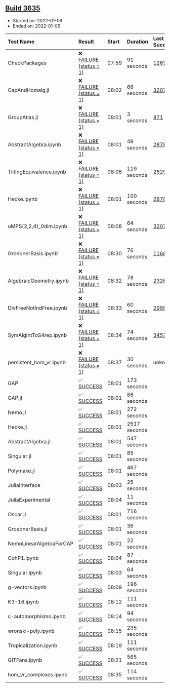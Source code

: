## [Build 3635](https://oscarci.mathematik.uni-kl.de/job/oscar-stable/3635/)

* Started on: 2022-01-06
* Ended on: 2022-01-06

| Test Name    | Result | Start | Duration | Last Success | First Failure |
|:-------------|:-------|:------|:---------|:-------------|:--------------|
| CheckPackages | ❌ [FAILURE (status = 1)](https://oscarci.mathematik.uni-kl.de/job/oscar-stable/3635/artifact/logs/build-3635/CheckPackages.log) | 07:59 | 91 seconds | [1263](https://oscarci.mathematik.uni-kl.de/job/oscar-stable/1263/) | [1264](https://oscarci.mathematik.uni-kl.de/job/oscar-stable/1264/) |
| CapAndHomalg.jl | ❌ [FAILURE (status = 1)](https://oscarci.mathematik.uni-kl.de/job/oscar-stable/3635/artifact/logs/build-3635/CapAndHomalg.jl.log) | 08:02 | 66 seconds | [3207](https://oscarci.mathematik.uni-kl.de/job/oscar-stable/3207/) | [3208](https://oscarci.mathematik.uni-kl.de/job/oscar-stable/3208/) |
| GroupAtlas.jl | ❌ [FAILURE (status = 1)](https://oscarci.mathematik.uni-kl.de/job/oscar-stable/3635/artifact/logs/build-3635/GroupAtlas.jl.log) | 08:01 | 3 seconds | [871](https://oscarci.mathematik.uni-kl.de/job/oscar-stable/871/) | [872](https://oscarci.mathematik.uni-kl.de/job/oscar-stable/872/) |
| AbstractAlgebra.ipynb | ❌ [FAILURE (status = 1)](https://oscarci.mathematik.uni-kl.de/job/oscar-stable/3635/artifact/logs/build-3635/AbstractAlgebra.ipynb.log) | 08:01 | 49 seconds | [2878](https://oscarci.mathematik.uni-kl.de/job/oscar-stable/2878/) | [2879](https://oscarci.mathematik.uni-kl.de/job/oscar-stable/2879/) |
| TiltingEquivalence.ipynb | ❌ [FAILURE (status = 1)](https://oscarci.mathematik.uni-kl.de/job/oscar-stable/3635/artifact/logs/build-3635/TiltingEquivalence.ipynb.log) | 08:06 | 119 seconds | [2629](https://oscarci.mathematik.uni-kl.de/job/oscar-stable/2629/) | [2630](https://oscarci.mathematik.uni-kl.de/job/oscar-stable/2630/) |
| Hecke.ipynb | ❌ [FAILURE (status = 1)](https://oscarci.mathematik.uni-kl.de/job/oscar-stable/3635/artifact/logs/build-3635/Hecke.ipynb.log) | 08:01 | 100 seconds | [2878](https://oscarci.mathematik.uni-kl.de/job/oscar-stable/2878/) | [2879](https://oscarci.mathematik.uni-kl.de/job/oscar-stable/2879/) |
| uMPS(2,2,4)_0dim.ipynb | ❌ [FAILURE (status = 1)](https://oscarci.mathematik.uni-kl.de/job/oscar-stable/3635/artifact/logs/build-3635/uMPS-2-2-4-_0dim.ipynb.log) | 08:08 | 64 seconds | [3207](https://oscarci.mathematik.uni-kl.de/job/oscar-stable/3207/) | [3208](https://oscarci.mathematik.uni-kl.de/job/oscar-stable/3208/) |
| GroebnerBasis.ipynb | ❌ [FAILURE (status = 1)](https://oscarci.mathematik.uni-kl.de/job/oscar-stable/3635/artifact/logs/build-3635/GroebnerBasis.ipynb.log) | 08:30 | 76 seconds | [1168](https://oscarci.mathematik.uni-kl.de/job/oscar-stable/1168/) | [1169](https://oscarci.mathematik.uni-kl.de/job/oscar-stable/1169/) |
| AlgebraicGeometry.ipynb | ❌ [FAILURE (status = 1)](https://oscarci.mathematik.uni-kl.de/job/oscar-stable/3635/artifact/logs/build-3635/AlgebraicGeometry.ipynb.log) | 08:32 | 78 seconds | [2326](https://oscarci.mathematik.uni-kl.de/job/oscar-stable/2326/) | [2327](https://oscarci.mathematik.uni-kl.de/job/oscar-stable/2327/) |
| DivFreeNotIndFree.ipynb | ❌ [FAILURE (status = 1)](https://oscarci.mathematik.uni-kl.de/job/oscar-stable/3635/artifact/logs/build-3635/DivFreeNotIndFree.ipynb.log) | 08:33 | 60 seconds | [2998](https://oscarci.mathematik.uni-kl.de/job/oscar-stable/2998/) | [2999](https://oscarci.mathematik.uni-kl.de/job/oscar-stable/2999/) |
| SymAlgIntToS4rep.ipynb | ❌ [FAILURE (status = 1)](https://oscarci.mathematik.uni-kl.de/job/oscar-stable/3635/artifact/logs/build-3635/SymAlgIntToS4rep.ipynb.log) | 08:34 | 74 seconds | [3457](https://oscarci.mathematik.uni-kl.de/job/oscar-stable/3457/) | [3458](https://oscarci.mathematik.uni-kl.de/job/oscar-stable/3458/) |
| persistent_hom_vr.ipynb | ❌ [FAILURE (status = 1)](https://oscarci.mathematik.uni-kl.de/job/oscar-stable/3635/artifact/logs/build-3635/persistent_hom_vr.ipynb.log) | 08:37 | 30 seconds | unknown | unknown |
| GAP | ✅ [SUCCESS](https://oscarci.mathematik.uni-kl.de/job/oscar-stable/3635/artifact/logs/build-3635/GAP.log) | 08:01 | 173 seconds |  |  |
| GAP.jl | ✅ [SUCCESS](https://oscarci.mathematik.uni-kl.de/job/oscar-stable/3635/artifact/logs/build-3635/GAP.jl.log) | 08:01 | 88 seconds |  |  |
| Nemo.jl | ✅ [SUCCESS](https://oscarci.mathematik.uni-kl.de/job/oscar-stable/3635/artifact/logs/build-3635/Nemo.jl.log) | 08:01 | 272 seconds |  |  |
| Hecke.jl | ✅ [SUCCESS](https://oscarci.mathematik.uni-kl.de/job/oscar-stable/3635/artifact/logs/build-3635/Hecke.jl.log) | 08:01 | 2517 seconds |  |  |
| AbstractAlgebra.jl | ✅ [SUCCESS](https://oscarci.mathematik.uni-kl.de/job/oscar-stable/3635/artifact/logs/build-3635/AbstractAlgebra.jl.log) | 08:01 | 547 seconds |  |  |
| Singular.jl | ✅ [SUCCESS](https://oscarci.mathematik.uni-kl.de/job/oscar-stable/3635/artifact/logs/build-3635/Singular.jl.log) | 08:01 | 85 seconds |  |  |
| Polymake.jl | ✅ [SUCCESS](https://oscarci.mathematik.uni-kl.de/job/oscar-stable/3635/artifact/logs/build-3635/Polymake.jl.log) | 08:01 | 467 seconds |  |  |
| JuliaInterface | ✅ [SUCCESS](https://oscarci.mathematik.uni-kl.de/job/oscar-stable/3635/artifact/logs/build-3635/JuliaInterface.log) | 08:03 | 25 seconds |  |  |
| JuliaExperimental | ✅ [SUCCESS](https://oscarci.mathematik.uni-kl.de/job/oscar-stable/3635/artifact/logs/build-3635/JuliaExperimental.log) | 08:04 | 11 seconds |  |  |
| Oscar.jl | ✅ [SUCCESS](https://oscarci.mathematik.uni-kl.de/job/oscar-stable/3635/artifact/logs/build-3635/Oscar.jl.log) | 08:01 | 716 seconds |  |  |
| GroebnerBasis.jl | ✅ [SUCCESS](https://oscarci.mathematik.uni-kl.de/job/oscar-stable/3635/artifact/logs/build-3635/GroebnerBasis.jl.log) | 08:01 | 36 seconds |  |  |
| NemoLinearAlgebraForCAP | ✅ [SUCCESS](https://oscarci.mathematik.uni-kl.de/job/oscar-stable/3635/artifact/logs/build-3635/NemoLinearAlgebraForCAP.log) | 08:01 | 22 seconds |  |  |
| CohP1.ipynb | ✅ [SUCCESS](https://oscarci.mathematik.uni-kl.de/job/oscar-stable/3635/artifact/logs/build-3635/CohP1.ipynb.log) | 08:04 | 87 seconds |  |  |
| Singular.ipynb | ✅ [SUCCESS](https://oscarci.mathematik.uni-kl.de/job/oscar-stable/3635/artifact/logs/build-3635/Singular.ipynb.log) | 08:03 | 64 seconds |  |  |
| g-vectors.ipynb | ✅ [SUCCESS](https://oscarci.mathematik.uni-kl.de/job/oscar-stable/3635/artifact/logs/build-3635/g-vectors.ipynb.log) | 08:09 | 196 seconds |  |  |
| K3-16.ipynb | ✅ [SUCCESS](https://oscarci.mathematik.uni-kl.de/job/oscar-stable/3635/artifact/logs/build-3635/K3-16.ipynb.log) | 08:12 | 111 seconds |  |  |
| c-automorphisms.ipynb | ✅ [SUCCESS](https://oscarci.mathematik.uni-kl.de/job/oscar-stable/3635/artifact/logs/build-3635/c-automorphisms.ipynb.log) | 08:14 | 94 seconds |  |  |
| wronski-poly.ipynb | ✅ [SUCCESS](https://oscarci.mathematik.uni-kl.de/job/oscar-stable/3635/artifact/logs/build-3635/wronski-poly.ipynb.log) | 08:15 | 235 seconds |  |  |
| Tropicalization.ipynb | ✅ [SUCCESS](https://oscarci.mathematik.uni-kl.de/job/oscar-stable/3635/artifact/logs/build-3635/Tropicalization.ipynb.log) | 08:19 | 111 seconds |  |  |
| GITFans.ipynb | ✅ [SUCCESS](https://oscarci.mathematik.uni-kl.de/job/oscar-stable/3635/artifact/logs/build-3635/GITFans.ipynb.log) | 08:21 | 565 seconds |  |  |
| hom_vr_complexes.ipynb | ✅ [SUCCESS](https://oscarci.mathematik.uni-kl.de/job/oscar-stable/3635/artifact/logs/build-3635/hom_vr_complexes.ipynb.log) | 08:35 | 114 seconds |  |  |
